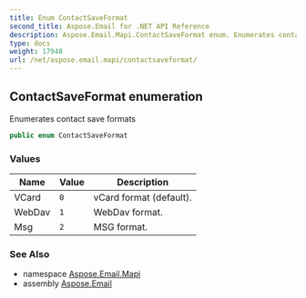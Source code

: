 ```yaml
---
title: Enum ContactSaveFormat
second_title: Aspose.Email for .NET API Reference
description: Aspose.Email.Mapi.ContactSaveFormat enum. Enumerates contact save formats
type: docs
weight: 17940
url: /net/aspose.email.mapi/contactsaveformat/
---
```

## ContactSaveFormat enumeration

Enumerates contact save formats

```csharp
public enum ContactSaveFormat
```

### Values

| Name | Value | Description |
| --- | --- | --- |
| VCard | `0` | vCard format (default). |
| WebDav | `1` | WebDav format. |
| Msg | `2` | MSG format. |

### See Also

* namespace [Aspose.Email.Mapi](../../aspose.email.mapi/)
* assembly [Aspose.Email](../../)


